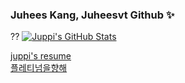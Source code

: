 ### Juhees Kang, Juheesvt Github ✨

?? [![Juppi's GitHub Stats](https://github-readme-stats.vercel.app/api?username=juheesvt&count_private=true&show_icons=true)](https://github.com/juheesvt)


[juppi's resume](https://www.notion.so/juheesvt/About-Me-0a01e51251f54ed283a9eae0c9906994)   
[플레티넘을향해](https://solved.ac/profile/ast99)
